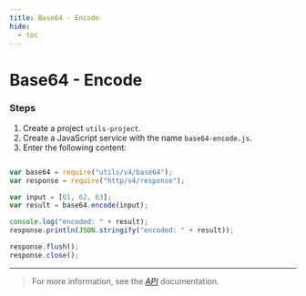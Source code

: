 ```yaml
---
title: Base64 - Encode
hide:
  - toc
---
```


Base64 - Encode
===

### Steps

1. Create a project `utils-project`.
2. Create a JavaScript service with the name `base64-encode.js`.
3. Enter the following content:

```javascript

var base64 = require("utils/v4/base64");
var response = require("http/v4/response");

var input = [61, 62, 63];
var result = base64.encode(input);

console.log("encoded: " + result);
response.println(JSON.stringify("encoded: " + result));

response.flush();
response.close();

```

---

> For more information, see the *[API](../api/)* documentation.
